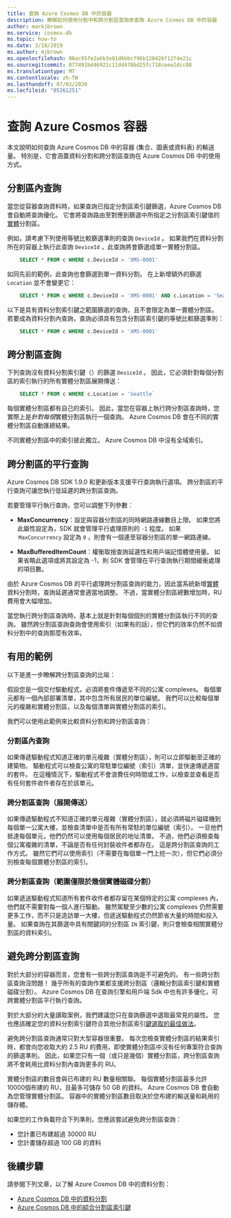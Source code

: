 ```yaml
---
title: 查詢 Azure Cosmos DB 中的容器
description: 瞭解如何使用分割中和跨分割區查詢來查詢 Azure Cosmos DB 中的容器
author: markjbrown
ms.service: cosmos-db
ms.topic: how-to
ms.date: 3/18/2019
ms.author: mjbrown
ms.openlocfilehash: 08ac95fe2a6b3e01d6bbcf96b120426f12f4e21c
ms.sourcegitcommit: 877491bd46921c11dd478bd25fc718ceee2dcc08
ms.translationtype: MT
ms.contentlocale: zh-TW
ms.lasthandoff: 07/02/2020
ms.locfileid: "85261251"
---
```

# <a name="query-an-azure-cosmos-container"></a>查詢 Azure Cosmos 容器

本文說明如何查詢 Azure Cosmos DB 中的容器 (集合、圖表或資料表) 的輸送量。 特別是，它會涵蓋資料分割和跨分割區查詢在 Azure Cosmos DB 中的使用方式。

## <a name="in-partition-query"></a>分割區內查詢

當您從容器查詢資料時，如果查詢已指定分割區索引鍵篩選，Azure Cosmos DB 會自動將查詢優化。 它會將查詢路由至對應到篩選中所指定之分割區索引鍵值的[實體](partition-data.md#physical-partitions)分割區。

例如，請考慮下列使用等號比較篩選準則的查詢 `DeviceId` 。 如果我們在資料分割所在的容器上執行此查詢 `DeviceId` ，此查詢將會篩選成單一實體分割區。

```sql
    SELECT * FROM c WHERE c.DeviceId = 'XMS-0001'
```

如同先前的範例，此查詢也會篩選到單一資料分割。 在上新增額外的篩選 `Location` 並不會變更它：

```sql
    SELECT * FROM c WHERE c.DeviceId = 'XMS-0001' AND c.Location = 'Seattle'
```

以下是具有資料分割索引鍵之範圍篩選的查詢，且不會限定為單一實體分割區。 若要成為資料分割內查詢，查詢必須具有包含分割區索引鍵的等號比較篩選準則：

```sql
    SELECT * FROM c WHERE c.DeviceId > 'XMS-0001'
```

## <a name="cross-partition-query"></a>跨分割區查詢

下列查詢沒有資料分割索引鍵（）的篩選 `DeviceId` 。 因此，它必須針對每個分割區的索引執行的所有實體分割區展開傳送：

```sql
    SELECT * FROM c WHERE c.Location = 'Seattle`
```

每個實體分割區都有自己的索引。 因此，當您在容器上執行跨分割區查詢時，您實際上是*針對每個*實體分割區執行一個查詢。 Azure Cosmos DB 會在不同的實體分割區自動匯總結果。

不同實體分割區中的索引彼此獨立。 Azure Cosmos DB 中沒有全域索引。

## <a name="parallel-cross-partition-query"></a>跨分割區的平行查詢

Azure Cosmos DB SDK 1.9.0 和更新版本支援平行查詢執行選項。 跨分割區的平行查詢可讓您執行低延遲的跨分割區查詢。

若要管理平行執行查詢，您可以調整下列參數︰

- **MaxConcurrency**：設定與容器分割區的同時網路連線數目上限。 如果您將此屬性設定為，SDK 就會管理平行處理原則的 `-1` 程度。 如果  `MaxConcurrency` 設定為 `0` ，則會有一個連至容器分割區的單一網路連線。

- **MaxBufferedItemCount**：權衡取捨查詢延遲性和用戶端記憶體使用量。 如果省略此選項或將其設定為 -1，則 SDK 會管理在平行查詢執行期間緩衝處理的項目數。

由於 Azure Cosmos DB 的平行處理跨分割區查詢的能力，因此當系統新增[實體](partition-data.md#physical-partitions)資料分割時，查詢延遲通常會適當地調整。 不過，當實體分割區總數增加時，RU 費用會大幅增加。

當您執行跨分割區查詢時，基本上就是針對每個個別的實體分割區執行不同的查詢。 雖然跨分割區查詢查詢會使用索引（如果有的話），但它們的效率仍然不如資料分割中的查詢那麼有效率。

## <a name="useful-example"></a>有用的範例

以下是進一步瞭解跨分割區查詢的比喻：

假設您是一個交付驅動程式，必須將套件傳遞至不同的公寓 complexes。 每個單元都有一個內部部署清單，其中包含所有居民的單位編號。 我們可以比較每個單元的複雜和實體分割區，以及每個清單與實體分割區的索引。

我們可以使用此範例來比較資料分割和跨分割區查詢：

### <a name="in-partition-query"></a>分割區內查詢

如果傳遞驅動程式知道正確的單元複雜（實體分割區），則可以立即驅動至正確的建築物。 驅動程式可以檢查公寓的常駐單位編號（索引）清單，並快速傳遞適當的套件。 在這種情況下，驅動程式不會浪費任何時間或工作，以檢查並查看是否有任何套件收件者存在於該單元。

### <a name="cross-partition-query-fan-out"></a>跨分割區查詢（展開傳送）

如果傳遞驅動程式不知道正確的單元複雜（實體分割區），就必須將磁片磁碟機到每個單一公寓大樓，並檢查清單中是否有所有常駐的單位編號（索引）。 一旦他們抵達每個單元，他們仍然可以使用每個居民的地址清單。 不過，他們必須檢查每個公寓複雜的清單，不論是否有任何封裝收件者都存在。 這是跨分割區查詢的工作方式。 雖然它們可以使用索引（不需要在每個單一門上挖一次），但它們必須分別檢查每個實體分割區的索引。

### <a name="cross-partition-query-scoped-to-only-a-few-physical-partitions"></a>跨分割區查詢（範圍僅限於幾個實體磁碟分割）

如果遞送驅動程式知道所有套件收件者都存留在某個特定的公寓 complexes 內，他們就不需要對每一個人進行驅動。 雖然駕駛至少數的公寓 complexes 仍然需要更多工作，而不只是造訪單一大樓，但遞送驅動程式仍然節省大量的時間和投入量。 如果查詢在其篩選中具有關鍵詞的分割區 `IN` 索引鍵，則只會檢查相關實體分割區的資料索引。

## <a name="avoiding-cross-partition-queries"></a>避免跨分割區查詢

對於大部分的容器而言，您會有一些跨分割區查詢是不可避免的。 有一些跨分割區查詢沒問題！ 幾乎所有的查詢作業都支援跨分割區（邏輯分割區索引鍵和實體磁碟分割）。 Azure Cosmos DB 在查詢引擎和用戶端 Sdk 中也有許多優化，可跨實體分割區平行執行查詢。

對於大部分的大量讀取案例，我們建議您只在查詢篩選中選取最常見的屬性。 您也應該確定您的資料分割索引鍵符合其他分割區索引[鍵選取的最佳做法](partitioning-overview.md#choose-partitionkey)。

避免跨分割區查詢通常只對大型容器很重要。 每次您檢查實體分割區的結果索引時，都會向您收取大約 2.5 RU 的費用，即使實體分割區中沒有任何專案符合查詢的篩選準則。 因此，如果您只有一個（或只是幾個）實體分割區，跨分割區查詢將不會耗用比資料分割內查詢更多的 RU。

實體分割區的數目會與已布建的 RU 數量相關聯。 每個實體分割區最多允許10000個布建的 RU，且最多可儲存 50 GB 的資料。 Azure Cosmos DB 會自動為您管理實體分割區。 容器中的實體分割區數目取決於您布建的輸送量和耗用的儲存體。

如果您的工作負載符合下列準則，您應該嘗試避免跨分割區查詢：
- 您計畫已布建超過 30000 RU
- 您計畫儲存超過 100 GB 的資料

## <a name="next-steps"></a>後續步驟

請參閱下列文章，以了解 Azure Cosmos DB 中的資料分割：

- [Azure Cosmos DB 中的資料分割](partitioning-overview.md)
- [Azure Cosmos DB 中的綜合分割區索引鍵](synthetic-partition-keys.md)

